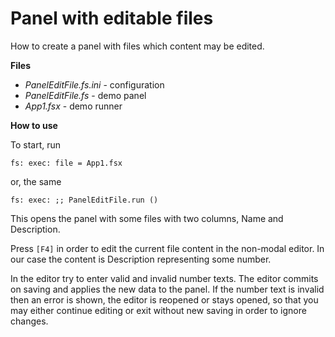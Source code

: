 # Panel with editable files

How to create a panel with files which content may be edited.

**Files**

- *PanelEditFile.fs.ini* - configuration
- *PanelEditFile.fs* - demo panel
- *App1.fsx* - demo runner

**How to use**

To start, run

    fs: exec: file = App1.fsx

or, the same

    fs: exec: ;; PanelEditFile.run ()

This opens the panel with some files with two columns, Name and Description.

Press `[F4]` in order to edit the current file content in the non-modal editor.
In our case the content is Description representing some number.

In the editor try to enter valid and invalid number texts. The editor commits
on saving and applies the new data to the panel. If the number text is invalid
then an error is shown, the editor is reopened or stays opened, so that you may
either continue editing or exit without new saving in order to ignore changes.
